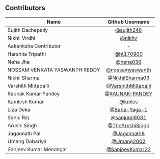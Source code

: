 ## Contributors   

| Name | Github Username |
| --- | :---: |
| Sujith Dachepally | [@sujith248](https://www.github.com/sujith248) |
| Nikhil Virdhi | [@nikhv](https://www.github.com/nikhv) |
| Aakanksha Contributor | - |
| Harshita Tripathi | [@ht170900](https://www.github.com/ht170900) |
| Neha Jha  | [@neha030](https://www.github.com/neha030) |
| NOSSAM VENKATA YASWANTH REDDY  | [@nossamyaswanth](https://www.github.com/nossamyaswanth) |
| Nikhil Sharma  | [@NikhilSharma03](https://www.github.com/NikhilSharma03) |
| Varshith Mittapalli  | [@VarshithMittapalli](https://www.github.com/VarshithMittapalli) |
| Raunak Kumar Pandey  | [@RAUNAK-PANDEY](https://www.github.com/RAUNAK-PANDEY) |
| Kamlesh Kumar  | [@kmles](https://www.github.com/kmles) |
| Liza Deka | [@Baba-Yaga-1](https://www.github.com/Baba-Yaga-1) |
| Sanju Raj | [@sanjuraj9031](https://www.github.com/) |
| Arushi Singh | [@TheArushiSingh](https://www.github.com/TheArushiSingh) |
| Jagannath Pal | [@Jagannath8](https://www.github.com/Jagannath8) |    
| Umang Dobariya | [@Umang2002](https://github.com/Umang2002) |
| Sanjeev Kumar Mendegar | [@SanjeevKumar22](https://github.com/SanjeevKumar22) |

